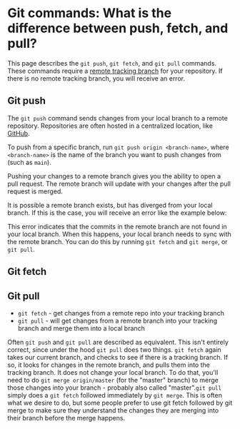# Git commands: What is the difference between push, fetch, and pull?

This page describes the `git push`, `git fetch`, and `git pull` commands. These commands require a [remote tracking branch](https://git-scm.com/book/en/v2/Git-Branching-Remote-Branches) for your repository. If there is no remote tracking branch, you will receive an error.

## Git push

The `git push` command sends changes from your local branch to a remote repository. Repositories are often hosted in a centralized location, like [GitHub](https://github.com/).

To push from a specific branch, run `git push origin <branch-name>`, where `<branch-name>` is the name of the branch you want to push changes from (such as `main`).

Pushing your changes to a remote branch gives you the ability to open a pull request. The remote branch will update with your changes after the pull request is merged.

It is possible a remote branch exists, but has diverged from your local branch. If this is the case, you will receive an error like the example below:

<!-- Find example of git error -->

This error indicates that the commits in the remote branch are not found in your local branch. When this happens, your local branch needs to sync with the remote branch. You can do this by running `git fetch` and `git merge`, or `git pull`.

## Git fetch

## Git pull


- `git fetch` - get changes from a remote repo into your tracking branch
- `git pull` - will get changes from a remote branch into your tracking branch and merge them into a local branch

Often `git push` and `git pull` are described as equivalent. This isn't entirely correct, since under the hood `git pull` does two things. `git fetch` again takes our current branch, and checks to see if there is a tracking branch. If so, it looks for changes in the remote branch, and pulls them into the tracking branch. It does not change your local branch. To do that, you'll need to do `git merge origin/master` (for the "master" branch) to merge those changes into your branch - probably also called "master".`git pull` simply does a `git fetch` followed immediately by `git merge`. This is often what we desire to do, but some people prefer to use git fetch followed by git merge to make sure they understand the changes they are merging into their branch before the merge happens.